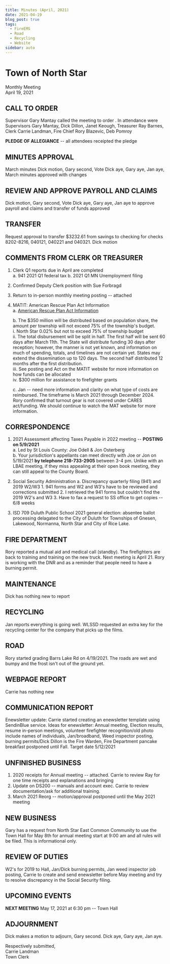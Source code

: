 ```yaml
---
title: Minutes (April, 2021)
date: 2021-04-19
blog_post: true
tags: 
  - FireEMS
  - Road
  - Recycling
  - Website
sidebar: auto
---
```


# Town of North Star
Monthly Meeting  
April 19, 2021

## CALL TO ORDER
Supervisor Gary Mantay called the meeting to order . In attendance were Supervisors Gary Mantay, Dick Dillon, Janet Keough, Treasurer Ray Barnes, Clerk Carrie Landman, Fire Chief Rory Blazevic, Deb Pomroy

**PLEDGE OF ALLEGIANCE** -- all attendees receipted the pledge

## MINUTES APPROVAL 
March minutes Dick motion, Gary second, Vote Dick aye, Gary aye, Jan aye, March minutes approved with changes

## REVIEW AND APPROVE PAYROLL AND CLAIMS
 Dick motion, Gary second, Vote Dick aye, Gary aye, Jan aye to approve payroll and claims and transfer of funds approved

## TRANSFER
Request approval to transfer $3232.61 from savings to checking for checks 8202-8216, 040121, 040221 and 040321. Dick motion


## COMMENTS FROM CLERK OR TREASURER
1.  Clerk Q1 reports due in April are completed  
    a.  941 2021 Q1 federal tax
    b.  2021 Q1 MN Unemployment filing

2.  Confirmed Deputy Clerk position with Sue Forbragd
3.  Return to in-person monthly meeting posting -- attached
4.  MATIT: American Rescue Plan Act Information  
    a. [American Rescue Plan Act Information](http://mntownships.org/news/american-rescue-plan-act-information/)  

    b. The $350 million will be distributed based on population share, the amount per township will not exceed 75% of the township's budget.  
        i.  North Star 0.02% but not to exceed 75% of township budget  
        ii. The total disbursement will be split in half. The first half will be sent 60 days after March 11th. The State will distribute funding 30 days after reception; however, the manner is not yet known, and information on much of spending, totals, and timelines are not certain yet. States may extend the dissemination up to 120 days. The second half distributed 12 months after the first distribution.  
        iii. See posting and Act on the MATIT website for more information on how funds can be allocated  
        iv. $300 million for assistance to firefighter grants  

    c.  Jan -- need more information and clarity on what type of costs are reimbursed. The timeframe is March 2021 through December 2024. Rory confirmed that turnout gear is not covered under CARES act/funding. We should continue to watch the MAT website for more information.


## CORRESPONDENCE
1.  2021 Assessment affecting Taxes Payable in 2022 meeting -- **POSTING on 5/9/2021**  
    a.  Led by St Louis County: Joe Odell & Jon Osterberg  
    b.  Your jurisdiction's appellants can meet directly with Joe or Jon on 5/19/2021 **by telephone 218-733-2905** between 3-4 pm. Unlike with an LBAE meeting, if they miss appealing at their open book meeting, they can still appeal to the County Board.

2.  Social Security Administration
    a.  Discrepancy quarterly filing (941) and 2019 W2/W3
        1.  941 forms and W2 and W3's have to be reviewed and corrections submitted
        2.  I retrieved the 941 forms but couldn't find the 2019 W2's and W3
        3.  Have to fax a request to SS office to get copies -- 6/8 weeks

3.  ISD 709 Duluth Public School 2021 general election: absentee ballot processing delagated to the City of Duluth for Townships of Gnesen, Lakewood, Normanna, North Star and City of Rice Lake.

## FIRE DEPARTMENT
Rory reported a mutual aid and medical call (standby). The firefighters are back to training and training on the new truck. Next meeting is April 21. Rory is working with the DNR and as a reminder that people need to have a burning permit.

## MAINTENANCE
Dick has nothing new to report

## RECYCLING
Jan reports everything is going well. WLSSD requested an extra key for the recycling center for the company that picks up the films.

## ROAD 
Rory started grading Barrs Lake Rd on 4/19/2021. The roads are wet and bumpy and the frost isn't out of the ground yet.

## WEBPAGE REPORT
Carrie has nothing new

## COMMUNICATION REPORT
Enewsletter update: Carrie started creating an enewsletter template using SendinBlue service. Ideas for enewsletter: Annual meeting, Election results, resume in-person meetings, volunteer firefighter recognition/old photo include names of individuals, Jan/broadband, Weed inspector posting, burning permits/Dick Dillon is the Fire Warden, Fire Department pancake breakfast postponed until Fall. Target date 5/12/2021

## UNFINISHED BUSINESS
1.  2020 receipts for Annual meeting -- attached. Carrie to review Ray for one time receipts and explanations and bringing
2.  Update on DS200 -- manuals and account exec. Carrie to review documentation/ask for additional training.
3.  March 2021 Reorg -- motion/approval postponed until the May 2021 meeting

## NEW BUSINESS
Gary has a request from North Star East Common Community to use the Town Hall for May 8th for annual meeting start at 9:00 am and all rules will be filed. This is informational only.

## REVIEW OF DUTIES
W2's for 2019 to Hall, Jan/Dick burning permits, Jan weed inspector job posting, Carrie to create and send enewsletter before May meeting and try to resolve discrepancy in the Social Security filing.

## UPCOMING EVENTS
**NEXT MEETING** May 17, 2021 at 6:30 pm -- Town Hall

## ADJOURNMENT
Dick makes a motion to adjourn, Gary second. Dick aye, Gary aye, Jan aye.

Respectively submitted,  
Carrie Landman  
Town Clerk
